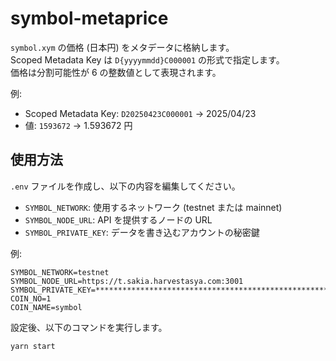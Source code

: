 # symbol-metaprice

`symbol.xym` の価格 (日本円) をメタデータに格納します。  
Scoped Metadata Key は `D{yyyymmdd}C000001` の形式で指定します。  
価格は分割可能性が 6 の整数値として表現されます。

例:

- Scoped Metadata Key: `D20250423C000001` -> 2025/04/23
- 値: `1593672` -> 1.593672 円

## 使用方法

`.env` ファイルを作成し、以下の内容を編集してください。

- `SYMBOL_NETWORK`: 使用するネットワーク (testnet または mainnet)
- `SYMBOL_NODE_URL`: API を提供するノードの URL
- `SYMBOL_PRIVATE_KEY`: データを書き込むアカウントの秘密鍵

例:

```.env
SYMBOL_NETWORK=testnet
SYMBOL_NODE_URL=https://t.sakia.harvestasya.com:3001
SYMBOL_PRIVATE_KEY=****************************************************************
COIN_NO=1
COIN_NAME=symbol
```

設定後、以下のコマンドを実行します。

```bash
yarn start
```
